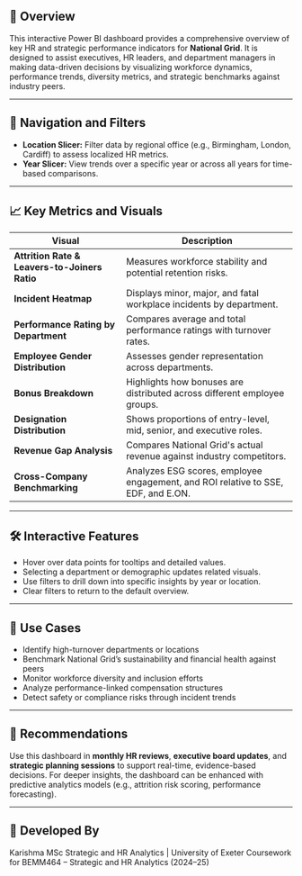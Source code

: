 ## 📌 **Overview**

This interactive Power BI dashboard provides a comprehensive overview of key HR and strategic performance indicators for **National Grid**. It is designed to assist executives, HR leaders, and department managers in making data-driven decisions by visualizing workforce dynamics, performance trends, diversity metrics, and strategic benchmarks against industry peers.

---

## 🧭 **Navigation and Filters**

* **Location Slicer:** Filter data by regional office (e.g., Birmingham, London, Cardiff) to assess localized HR metrics.
* **Year Slicer:** View trends over a specific year or across all years for time-based comparisons.

---

## 📈 **Key Metrics and Visuals**

| **Visual**                                    | **Description**                                                                   |
| --------------------------------------------- | --------------------------------------------------------------------------------- |
| **Attrition Rate & Leavers-to-Joiners Ratio** | Measures workforce stability and potential retention risks.                       |
| **Incident Heatmap**                          | Displays minor, major, and fatal workplace incidents by department.               |
| **Performance Rating by Department**          | Compares average and total performance ratings with turnover rates.               |
| **Employee Gender Distribution**              | Assesses gender representation across departments.                                |
| **Bonus Breakdown**                           | Highlights how bonuses are distributed across different employee groups.          |
| **Designation Distribution**                  | Shows proportions of entry-level, mid, senior, and executive roles.               |
| **Revenue Gap Analysis**                      | Compares National Grid's actual revenue against industry competitors.             |
| **Cross-Company Benchmarking**                | Analyzes ESG scores, employee engagement, and ROI relative to SSE, EDF, and E.ON. |

---

## 🛠️ **Interactive Features**

* Hover over data points for tooltips and detailed values.
* Selecting a department or demographic updates related visuals.
* Use filters to drill down into specific insights by year or location.
* Clear filters to return to the default overview.

---

## 🎯 **Use Cases**

* Identify high-turnover departments or locations
* Benchmark National Grid’s sustainability and financial health against peers
* Monitor workforce diversity and inclusion efforts
* Analyze performance-linked compensation structures
* Detect safety or compliance risks through incident trends

---

## 🧩 **Recommendations**

Use this dashboard in **monthly HR reviews**, **executive board updates**, and **strategic planning sessions** to support real-time, evidence-based decisions. For deeper insights, the dashboard can be enhanced with predictive analytics models (e.g., attrition risk scoring, performance forecasting).

---

## 👥 **Developed By**

Karishma
MSc Strategic and HR Analytics | University of Exeter
Coursework for BEMM464 – Strategic and HR Analytics (2024–25)
